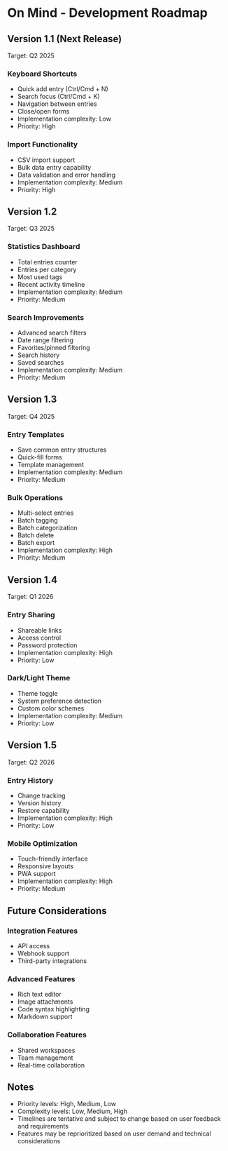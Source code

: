 # On Mind - Development Roadmap

## Version 1.1 (Next Release)
Target: Q2 2025

### Keyboard Shortcuts
- Quick add entry (Ctrl/Cmd + N)
- Search focus (Ctrl/Cmd + K)
- Navigation between entries
- Close/open forms
- Implementation complexity: Low
- Priority: High

### Import Functionality
- CSV import support
- Bulk data entry capability
- Data validation and error handling
- Implementation complexity: Medium
- Priority: High

## Version 1.2
Target: Q3 2025

### Statistics Dashboard
- Total entries counter
- Entries per category
- Most used tags
- Recent activity timeline
- Implementation complexity: Medium
- Priority: Medium

### Search Improvements
- Advanced search filters
- Date range filtering
- Favorites/pinned filtering
- Search history
- Saved searches
- Implementation complexity: Medium
- Priority: Medium

## Version 1.3
Target: Q4 2025

### Entry Templates
- Save common entry structures
- Quick-fill forms
- Template management
- Implementation complexity: Medium
- Priority: Medium

### Bulk Operations
- Multi-select entries
- Batch tagging
- Batch categorization
- Batch delete
- Batch export
- Implementation complexity: High
- Priority: Medium

## Version 1.4
Target: Q1 2026

### Entry Sharing
- Shareable links
- Access control
- Password protection
- Implementation complexity: High
- Priority: Low

### Dark/Light Theme
- Theme toggle
- System preference detection
- Custom color schemes
- Implementation complexity: Medium
- Priority: Low

## Version 1.5
Target: Q2 2026

### Entry History
- Change tracking
- Version history
- Restore capability
- Implementation complexity: High
- Priority: Low

### Mobile Optimization
- Touch-friendly interface
- Responsive layouts
- PWA support
- Implementation complexity: High
- Priority: Medium

## Future Considerations

### Integration Features
- API access
- Webhook support
- Third-party integrations

### Advanced Features
- Rich text editor
- Image attachments
- Code syntax highlighting
- Markdown support

### Collaboration Features
- Shared workspaces
- Team management
- Real-time collaboration

## Notes

- Priority levels: High, Medium, Low
- Complexity levels: Low, Medium, High
- Timelines are tentative and subject to change based on user feedback and requirements
- Features may be reprioritized based on user demand and technical considerations